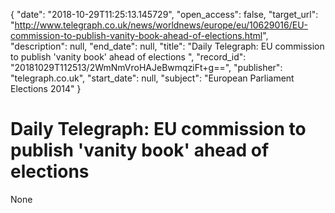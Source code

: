 {
  "date": "2018-10-29T11:25:13.145729", 
  "open_access": false, 
  "target_url": "http://www.telegraph.co.uk/news/worldnews/europe/eu/10629016/EU-commission-to-publish-vanity-book-ahead-of-elections.html", 
  "description": null, 
  "end_date": null, 
  "title": "Daily Telegraph: EU commission to publish 'vanity book' ahead of elections ", 
  "record_id": "20181029T112513/2WmNmVroHAJeBwmqziFt+g==", 
  "publisher": "telegraph.co.uk", 
  "start_date": null, 
  "subject": "European Parliament Elections 2014"
}

# Daily Telegraph: EU commission to publish 'vanity book' ahead of elections 

None